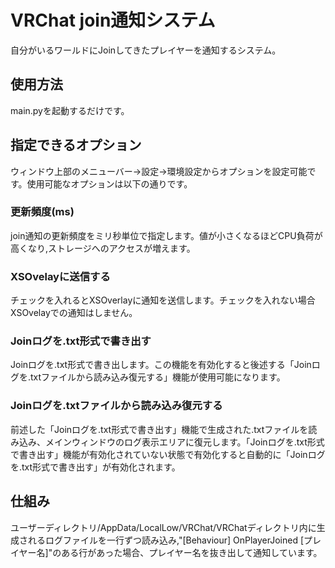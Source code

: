 # VRChat join通知システム
自分がいるワールドにJoinしてきたプレイヤーを通知するシステム。
## 使用方法
main.pyを起動するだけです。
## 指定できるオプション
ウィンドウ上部のメニューバー→設定→環境設定からオプションを設定可能です。使用可能なオプションは以下の通りです。
### 更新頻度(ms)
join通知の更新頻度をミリ秒単位で指定します。値が小さくなるほどCPU負荷が高くなり,ストレージへのアクセスが増えます。
### XSOvelayに送信する
チェックを入れるとXSOverlayに通知を送信します。チェックを入れない場合XSOvelayでの通知はしません。
### Joinログを.txt形式で書き出す
Joinログを.txt形式で書き出します。この機能を有効化すると後述する「Joinログを.txtファイルから読み込み復元する」機能が使用可能になります。
### Joinログを.txtファイルから読み込み復元する
前述した「Joinログを.txt形式で書き出す」機能で生成された.txtファイルを読み込み、メインウィンドウのログ表示エリアに復元します。「Joinログを.txt形式で書き出す」機能が有効化されていない状態で有効化すると自動的に「Joinログを.txt形式で書き出す」が有効化されます。

## 仕組み
ユーザーディレクトリ/AppData/LocalLow/VRChat/VRChatディレクトリ内に生成されるログファイルを一行ずつ読み込み,"[Behaviour] OnPlayerJoined [プレイヤー名]"のある行があった場合、プレイヤー名を抜き出して通知しています。